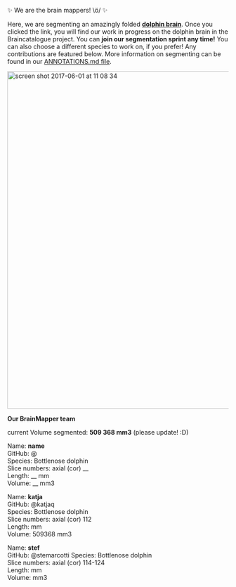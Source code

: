 :sparkles: We are the brain mappers! \ö/ :sparkles:

Here, we are segmenting an amazingly folded [**dolphin brain**](http://brainbox.pasteur.fr/mri?url=http://braincatalogue.org/data/Bottlenose_dolphin/MRI-n4.nii.gz&view=cor&slice=143). Once you clicked the link, you will find our work in progress on the dolphin brain in the Braincatalogue project. You can **join our segmentation sprint any time!** You can also choose a different species to work on, if you prefer! Any contributions are featured below. More information on segmenting can be found in our [ANNOTATIONS.md file](https://github.com/OpenNeuroLab/BrainBox/blob/master/ANNOTATIONS.md).

<img width="769" alt="screen shot 2017-06-01 at 11 08 34" src="https://cloud.githubusercontent.com/assets/6297454/26672835/f7892d80-46ba-11e7-8be8-51adbee9288d.png">

**Our BrainMapper team**

current Volume segmented: **509 368 mm3** (please update! :D)

Name:               **name**  
GitHub:             @  
Species:            Bottlenose dolphin  
Slice numbers:      axial (cor) __  
Length:             __ mm  
Volume:             __ mm3  


Name:               **katja**  
GitHub:             @katjaq  
Species:            Bottlenose dolphin  
Slice numbers:      axial (cor) 112  
Length:             mm  
Volume:             509368 mm3  

Name:               **stef**  
GitHub:             @stemarcotti
Species:            Bottlenose dolphin  
Slice numbers:      axial (cor) 114-124  
Length:             mm  
Volume:             mm3 
